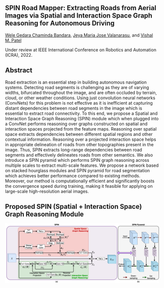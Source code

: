 ## SPIN Road Mapper: Extracting Roads from Aerial Images via Spatial and Interaction Space Graph Reasoning for Autonomous Driving
[Wele Gedara Chaminda Bandara](https://www.linkedin.com/in/chamindabandara/), [Jeya Maria Jose Valanarasu](https://jeya-maria-jose.github.io/research/), and [Vishal M. Patel](https://engineering.jhu.edu/vpatel36/sciencex_teams/vishalpatel/)

Under review at IEEE International Conference on Robotics and Automation (ICRA), 2022.

## Abstract
Road extraction is an essential step in building autonomous navigation systems. Detecting road segments is challenging as they are of varying widths, bifurcated throughout the image, and are often occluded by terrain, cloud, or other weather conditions. Using just convolution neural networks (ConvNets) for this problem is not effective as it is inefficient at capturing distant dependencies between road segments in the image which is essential to extract road connectivity. To this end, we propose a Spatial and Interaction Space Graph Reasoning (SPIN) module which when plugged into a ConvNet performs reasoning over graphs constructed on spatial and interaction spaces projected from the feature maps. Reasoning over spatial space extracts dependencies between different spatial regions and other contextual information. Reasoning over a projected interaction space helps in appropriate delineation of roads from other topographies present in the image. Thus, SPIN extracts long-range dependencies between road segments and effectively delineates roads from other semantics. We also introduce a SPIN pyramid which performs SPIN graph reasoning across multiple scales to extract multi-scale features. We propose a network based on stacked hourglass modules and SPIN pyramid for road segmentation which achieves better performance compared to existing methods. Moreover, our method is computationally efficient and significantly boosts the convergence speed during training, making it feasible for applying on large-scale high-resolution aerial images.


## Proposed SPIN (Spatial + Interaction Space) Graph Reasoning Module
<p align="center">
<img src="images/ICCV_21-Hybrid_GR_v1.jpeg"/>
